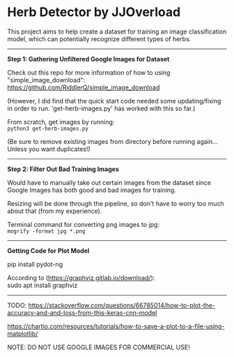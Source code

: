 # Herb Detector by JJOverload

This project aims to help create a dataset for training an image classification model, which can potentially recognize different types of herbs.

-----------------------------------

**Step 1: Gathering Unfiltered Google Images for Dataset**

Check out this repo for more information of how to using "simple_image_download":<br>
https://github.com/RiddlerQ/simple_image_download

(However, I did find that the quick start code needed some updating/fixing in order to run. 'get-herb-images.py' has worked with this so far.)

From scratch, get images by running:<br>
`python3 get-herb-images.py`

(Be sure to remove existing images from directory before running again... Unless you want duplicates!)

----------------------------------------------

**Step 2: Filter Out Bad Training Images**

Would have to manually take out certain images from the dataset since Google Images has both good and bad images for training.

Resizing will be done through the pipeline, so don't have to worry too much about that (from my experience).

Terminal command for converting png images to jpg:<br>
`mogrify -format jpg *.png`


-----------------------------------------------

**Getting Code for Plot Model**

pip install pydot-ng

According to (https://graphviz.gitlab.io/download/):<br>
sudo apt install graphviz

-----------------------------------------------
TODO:
https://stackoverflow.com/questions/66785014/how-to-plot-the-accuracy-and-and-loss-from-this-keras-cnn-model

https://chartio.com/resources/tutorials/how-to-save-a-plot-to-a-file-using-matplotlib/


NOTE: DO NOT USE GOOGLE IMAGES FOR COMMERCIAL USE!
